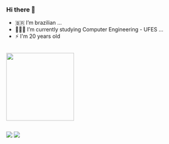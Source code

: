 ### Hi there 👋

<!--
**GabyyRD/GabyyRD** is a ✨ _special_ ✨ repository because its `README.md` (this file) appears on your GitHub profile.

Here are some ideas to get you started:

- 🔭 I’m currently working on ...
- 🌱 I’m currently learning ...
- 👯 I’m looking to collaborate on ...👩‍🎓👩🏾‍🎓
- 🤔 I’m looking for help with ...
- 💬 Ask me about ...
- 📫 How to reach me: ...
- 😄 Pronouns: ...
- ⚡ Fun fact: ...
-->

- 🇧🇷  I’m brazilian ...
- 👩🏽‍🎓 I’m currently studying Computer Engineering - UFES ...
- ⚡ I'm 20 years old

##

<div>
  <!--<img height="180em" src="https://github-readme-stats.vercel.app/api?username=GabyyRD&show_icons=true&theme=transparent">-->
  <img height="180em" src="https://github-readme-stats.vercel.app/api/top-langs/?username=anuraghazra&layout=compact">
</div>

##

<div>
  <a href = "mailto:gabyrosariod@gmail.com"><img src="https://img.shields.io/badge/-Gmail-%23333?style=for-the-badge&logo=gmail&logoColor=white" target="_blank"></a>
    <a href="https://www.linkedin.com/in/gabrielly-dionisio/" target="_blank"><img src="https://img.shields.io/badge/-LinkedIn-%230077B5?style=for-the-badge&logo=linkedin&logoColor=white" target="_blank"></a> 
</div>
